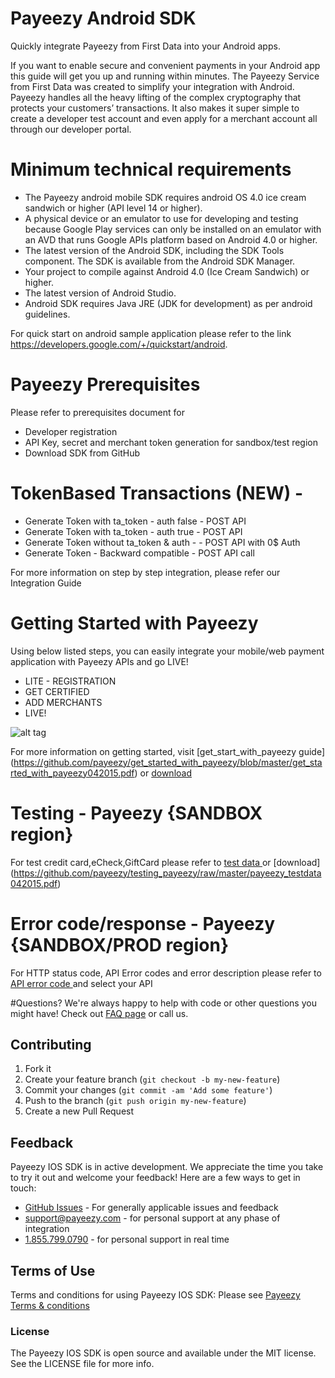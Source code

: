 # Payeezy Android SDK

Quickly integrate Payeezy from First Data into your Android apps.

If you want to enable secure and convenient payments in your Android app this guide will get you up and running within minutes. The Payeezy Service from First Data was created to simplify your integration with Android. Payeezy handles all the heavy lifting of the complex cryptography that protects your customers’ transactions. It also makes it super simple to create a developer test account and even apply for a merchant account all through our developer portal.


# Minimum technical requirements
*	The Payeezy android mobile SDK requires android OS 4.0 ice cream sandwich or higher (API level 14 or higher).
*	A physical device or an emulator to use for developing and testing because Google Play services can only be installed on an emulator with an AVD that runs Google APIs platform based on Android 4.0 or higher.
*	The latest version of the Android SDK, including the SDK Tools component. The SDK is available from the Android SDK Manager.
*	Your project to compile against Android 4.0 (Ice Cream Sandwich) or higher.
*	The latest version of Android Studio.
*	Android SDK requires Java JRE (JDK for development) as per android guidelines.

For quick start on android sample application please refer to the link https://developers.google.com/+/quickstart/android.

# Payeezy Prerequisites
Please refer to prerequisites document for 
*	Developer registration
*	API Key, secret and merchant token generation for sandbox/test region
*	Download SDK from GitHub

# TokenBased Transactions (NEW) - 
*	Generate Token with ta_token - auth false - POST API
*	Generate Token with ta_token - auth true - POST API
*	Generate Token without  ta_token & auth -  - POST API with 0$ Auth
*	Generate Token - Backward compatible -  POST API call

For more information on step by step integration, please refer our Integration Guide

# Getting Started with Payeezy
Using below listed steps, you can easily integrate your mobile/web payment application with Payeezy APIs and go LIVE!
*	LITE  - REGISTRATION  
*	GET CERTIFIED
*	ADD MERCHANTS 
*	LIVE!

![alt tag](https://github.com/nohup-atulparmar/payeezy_js/raw/master/example/get_start_with_payeezy.png)

For more information on getting started, visit  [get_start_with_payeezy guide] (https://github.com/payeezy/get_started_with_payeezy/blob/master/get_started_with_payeezy042015.pdf) or [download](https://github.com/payeezy/get_started_with_payeezy/raw/master/get_started_with_payeezy042015.pdf)

# Testing - Payeezy {SANDBOX region}
For test credit card,eCheck,GiftCard please refer to [test data ](https://github.com/payeezy/testing_payeezy/blob/master/payeezy_testdata042015.pdf) or [download] (https://github.com/payeezy/testing_payeezy/raw/master/payeezy_testdata042015.pdf)

# Error code/response - Payeezy {SANDBOX/PROD region}
For HTTP status code, API Error codes and error description please refer to [API error code ](https://developer.payeezy.com/payeezy_new_docs/apis) and select your API

#Questions?
We're always happy to help with code or other questions you might have! Check out [FAQ page](https://developer.payeezy.com/faq-page) or call us. 

## Contributing
1. Fork it 
2. Create your feature branch (`git checkout -b my-new-feature`)
3. Commit your changes (`git commit -am 'Add some feature'`)
4. Push to the branch (`git push origin my-new-feature`)
5. Create a new Pull Request  

## Feedback
Payeezy IOS SDK is in active development. We appreciate the time you take to try it out and welcome your feedback!
Here are a few ways to get in touch:
* [GitHub Issues](https://github.com/payeezy/payeezy/issues) - For generally applicable issues and feedback
* support@payeezy.com - for personal support at any phase of integration
* [1.855.799.0790](tel:+18557990790)  - for personal support in real time 

## Terms of Use
Terms and conditions for using Payeezy IOS SDK: Please see [Payeezy Terms & conditions](https://developer.payeezy.com/terms-use)
 
### License
The Payeezy IOS SDK is open source and available under the MIT license. See the LICENSE file for more info.
